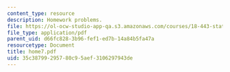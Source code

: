 ```yaml
---
content_type: resource
description: Homework problems.
file: https://ol-ocw-studio-app-qa.s3.amazonaws.com/courses/18-443-statistics-for-applications-fall-2006/35c38799295780c95aef3106297943de_home7.pdf
file_type: application/pdf
parent_uid: d66fc828-3b96-fef1-ed7b-14a84b5fa47a
resourcetype: Document
title: home7.pdf
uid: 35c38799-2957-80c9-5aef-3106297943de
---
```

